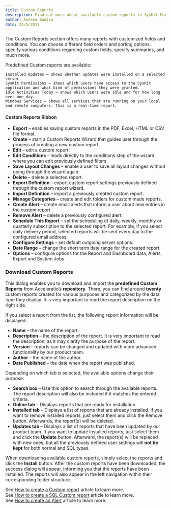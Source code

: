 ```yaml
---
title: Custom Reports
description: Find out more about available custom reports in SysKit Monitor.
author: Andrea Budisa
date: 25/5/2017
---
```

The Custom Reports section offers many reports with customized fields and conditions. You can choose different field orders and sorting options, specify various conditions regarding custom fields, specify summaries, and much more.

Predefined Custom reports are available:

    Installed Updates – shows whether updates were installed on a selected server.
    SysKit Permissions – shows which users have access to the SysKit application and what kind of permissions they were granted.
    Idle Activities Today – shows which users were idle and for how long over one day.
    Windows Services – shows all services that are running on your local and remote computers. This is a real-time report.

#### Custom Reports Ribbon

+ __Export__ – enables saving custom reports in the PDF, Excel, HTML or CSV file format.
+ __Create__ – start a Custom Reports Wizard that guides user through the process of creating a new custom report.
+ __Edit__ – edit a custom report.
+ __Edit Conditions__ – leads directly to the conditions step of the wizard where you can edit previously defined filters.
+ __Save Layout Changes__ – enable a user to save all layout changes without going through the wizard again.
+ __Delete__ – delete a selected report.
+ __Export Definition__ – export custom report settings previously defined through the custom report wizard.
+ __Import Definition__ – import a previously created custom report.
+ __Manage Categories__ – create and edit folders for custom made reports.
+ __Create Alert__ – create email alerts that inform a user about new entries in the custom report.
+ __Remove Alert__ – delete a previously configured alert.
+ __Schedule This Report__ – set the scheduling of daily, weekly, monthly or quarterly subscription to the selected report. For example, if you select daily delivery period, selected reports will be sent every day to the configured email address.
+ __Configure Settings__ – set default outgoing server options.
+ __Date Range__ – change the short term date range for the created report.
+ __Options__ – configure options for the Report and Dashboard data, Alerts, Export and System Jobs.

### Download Custom Reports

This dialog enables you to download and import the __predefined Custom Reports__ from Acceleratio’s __repository__. There, you can find around __twenty__ custom reports created for various purposes and categorized by the data type they display. It is very important to read the report description on the right side.

If you select a report from the list, the following report information will be displayed:

+ __Name__ – the name of the report.
+ __Description__ – the description of the report. It is very important to read the description, as it may clarify the purpose of the report.
+ __Version__ – reports can be changed and updated with more advanced functionality by our product team.
+ __Author__ – the name of the author.
+ __Date Published__ – the date when the report was published.

Depending on which tab is selected, the available options change their purpose:

+ __Search box__ – Use this option to search through the available reports. The report description will also be included if it matches the entered criteria.
+ __Online tab__ – Displays reports that are ready for installation.
+ __Installed tab__ – Displays a list of reports that are already installed. If you want to remove installed reports, just select them and click the Remove button. Afterwards, the report(s) will be deleted.
+ __Updates tab__ – Displays a list of reports that have been updated by our product team. If you want to update installed reports, just select them and click the __Update__ button. Afterward, the report(s) will be replaced with new ones, but all the previously defined user settings will __not be kept__ for both normal and SQL types.

When downloading available custom reports, simply select the reports and click the __Install__ button. After the custom reports have been downloaded, the success dialog will appear, informing you that the reports have been installed. The reports will also appear in the left navigation within their corresponding folder structure.

See [How to create a Custom report](#internal/how-to/custom-reports/create-custom-report) article to learn more.  
See [How to create a SQL Custom report](#internal/how-to/custom-reports/create-sql-custom-report) article to learn more.  
See [How to create an Alert](#internal/how-to/custom-reports/create-alert) article to learn more.